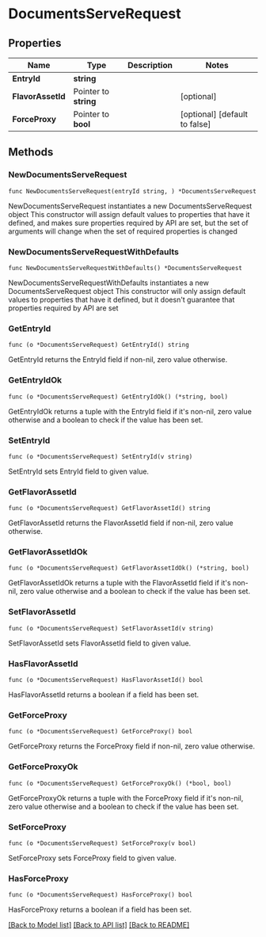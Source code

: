 # DocumentsServeRequest

## Properties

Name | Type | Description | Notes
------------ | ------------- | ------------- | -------------
**EntryId** | **string** |  | 
**FlavorAssetId** | Pointer to **string** |  | [optional] 
**ForceProxy** | Pointer to **bool** |  | [optional] [default to false]

## Methods

### NewDocumentsServeRequest

`func NewDocumentsServeRequest(entryId string, ) *DocumentsServeRequest`

NewDocumentsServeRequest instantiates a new DocumentsServeRequest object
This constructor will assign default values to properties that have it defined,
and makes sure properties required by API are set, but the set of arguments
will change when the set of required properties is changed

### NewDocumentsServeRequestWithDefaults

`func NewDocumentsServeRequestWithDefaults() *DocumentsServeRequest`

NewDocumentsServeRequestWithDefaults instantiates a new DocumentsServeRequest object
This constructor will only assign default values to properties that have it defined,
but it doesn't guarantee that properties required by API are set

### GetEntryId

`func (o *DocumentsServeRequest) GetEntryId() string`

GetEntryId returns the EntryId field if non-nil, zero value otherwise.

### GetEntryIdOk

`func (o *DocumentsServeRequest) GetEntryIdOk() (*string, bool)`

GetEntryIdOk returns a tuple with the EntryId field if it's non-nil, zero value otherwise
and a boolean to check if the value has been set.

### SetEntryId

`func (o *DocumentsServeRequest) SetEntryId(v string)`

SetEntryId sets EntryId field to given value.


### GetFlavorAssetId

`func (o *DocumentsServeRequest) GetFlavorAssetId() string`

GetFlavorAssetId returns the FlavorAssetId field if non-nil, zero value otherwise.

### GetFlavorAssetIdOk

`func (o *DocumentsServeRequest) GetFlavorAssetIdOk() (*string, bool)`

GetFlavorAssetIdOk returns a tuple with the FlavorAssetId field if it's non-nil, zero value otherwise
and a boolean to check if the value has been set.

### SetFlavorAssetId

`func (o *DocumentsServeRequest) SetFlavorAssetId(v string)`

SetFlavorAssetId sets FlavorAssetId field to given value.

### HasFlavorAssetId

`func (o *DocumentsServeRequest) HasFlavorAssetId() bool`

HasFlavorAssetId returns a boolean if a field has been set.

### GetForceProxy

`func (o *DocumentsServeRequest) GetForceProxy() bool`

GetForceProxy returns the ForceProxy field if non-nil, zero value otherwise.

### GetForceProxyOk

`func (o *DocumentsServeRequest) GetForceProxyOk() (*bool, bool)`

GetForceProxyOk returns a tuple with the ForceProxy field if it's non-nil, zero value otherwise
and a boolean to check if the value has been set.

### SetForceProxy

`func (o *DocumentsServeRequest) SetForceProxy(v bool)`

SetForceProxy sets ForceProxy field to given value.

### HasForceProxy

`func (o *DocumentsServeRequest) HasForceProxy() bool`

HasForceProxy returns a boolean if a field has been set.


[[Back to Model list]](../README.md#documentation-for-models) [[Back to API list]](../README.md#documentation-for-api-endpoints) [[Back to README]](../README.md)


